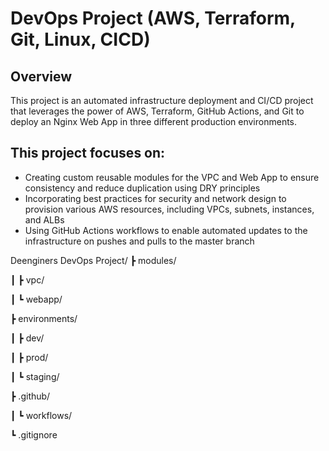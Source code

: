 
# DevOps Project (AWS, Terraform, Git, Linux, CICD)

## Overview
This project is an automated infrastructure deployment and CI/CD project that leverages the power of AWS, Terraform, GitHub Actions, and Git to deploy an Nginx Web App in three different production environments.

## This project focuses on:
- Creating custom reusable modules for the VPC and Web App to ensure consistency and reduce duplication using DRY principles
- Incorporating best practices for security and network design to provision various AWS resources, including VPCs, subnets, instances, and ALBs
- Using GitHub Actions workflows to enable automated updates to the infrastructure on pushes and pulls to the master branch



Deenginers DevOps Project/
┣ modules/

┃ ┣ vpc/

┃ ┗ webapp/

┣ environments/

┃ ┣ dev/

┃ ┣ prod/

┃ ┗ staging/

┣ .github/

┃ ┗ workflows/

┗ .gitignore

